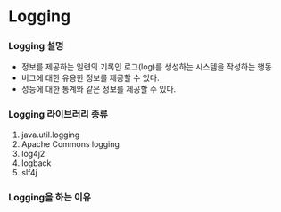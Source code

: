 # Logging
### Logging 설명
* 정보를 제공하는 일련의 기록인 로그(log)를 생성하는 시스템을 작성하는 행동
* 버그에 대한 유용한 정보를 제공할 수 있다.
* 성능에 대한 통계와 같은 정보를 제공할 수 있다.
### Logging 라이브러리 종류
1. java.util.logging
2. Apache Commons logging
3. log4j2
4. logback
5. slf4j
### Logging을 하는 이유

